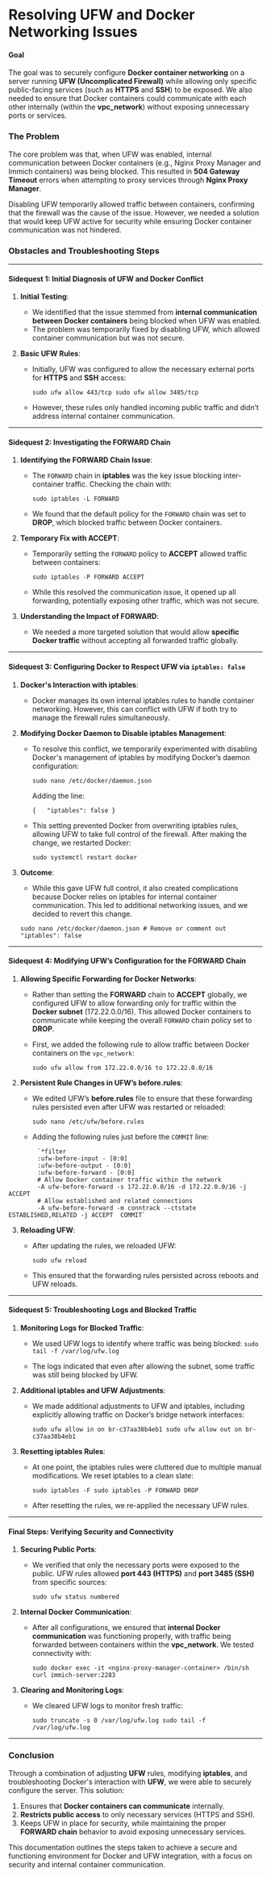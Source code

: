 
# Resolving UFW and Docker Networking Issues

#### **Goal**

The goal was to securely configure **Docker container networking** on a server running **UFW (Uncomplicated Firewall)** while allowing only specific public-facing services (such as **HTTPS** and **SSH**) to be exposed. We also needed to ensure that Docker containers could communicate with each other internally (within the **vpc_network**) without exposing unnecessary ports or services.

### **The Problem**

The core problem was that, when UFW was enabled, internal communication between Docker containers (e.g., Nginx Proxy Manager and Immich containers) was being blocked. This resulted in **504 Gateway Timeout** errors when attempting to proxy services through **Nginx Proxy Manager**.

Disabling UFW temporarily allowed traffic between containers, confirming that the firewall was the cause of the issue. However, we needed a solution that would keep UFW active for security while ensuring Docker container communication was not hindered.

### **Obstacles and Troubleshooting Steps**

---

#### **Sidequest 1: Initial Diagnosis of UFW and Docker Conflict**

1. **Initial Testing**:
    
    - We identified that the issue stemmed from **internal communication between Docker containers** being blocked when UFW was enabled.
    - The problem was temporarily fixed by disabling UFW, which allowed container communication but was not secure.
2. **Basic UFW Rules**:
    
    - Initially, UFW was configured to allow the necessary external ports for **HTTPS** and **SSH** access:
        
        `sudo ufw allow 443/tcp sudo ufw allow 3485/tcp`
        
    - However, these rules only handled incoming public traffic and didn’t address internal container communication.
        

---

#### **Sidequest 2: Investigating the FORWARD Chain**

1. **Identifying the FORWARD Chain Issue**:
    
    - The `FORWARD` chain in **iptables** was the key issue blocking inter-container traffic. Checking the chain with:
        
        `sudo iptables -L FORWARD`
        
    - We found that the default policy for the `FORWARD` chain was set to **DROP**, which blocked traffic between Docker containers.
        
2. **Temporary Fix with ACCEPT**:
    
    - Temporarily setting the `FORWARD` policy to **ACCEPT** allowed traffic between containers:
        
        
        `sudo iptables -P FORWARD ACCEPT`
        
    - While this resolved the communication issue, it opened up all forwarding, potentially exposing other traffic, which was not secure.
        
3. **Understanding the Impact of FORWARD**:
    
    - We needed a more targeted solution that would allow **specific Docker traffic** without accepting all forwarded traffic globally.

---

#### **Sidequest 3: Configuring Docker to Respect UFW via `iptables: false`**

1. **Docker's Interaction with iptables**:
    
    - Docker manages its own internal iptables rules to handle container networking. However, this can conflict with UFW if both try to manage the firewall rules simultaneously.
2. **Modifying Docker Daemon to Disable iptables Management**:
    
    - To resolve this conflict, we temporarily experimented with disabling Docker's management of iptables by modifying Docker’s daemon configuration:
        
        
        `sudo nano /etc/docker/daemon.json`
        
        Adding the line:

        
        `{   "iptables": false }`
        
    - This setting prevented Docker from overwriting iptables rules, allowing UFW to take full control of the firewall. After making the change, we restarted Docker:
        
        `sudo systemctl restart docker`
        
3. **Outcome**:
    
    - While this gave UFW full control, it also created complications because Docker relies on iptables for internal container communication. This led to additional networking issues, and we decided to revert this change.

    
    `sudo nano /etc/docker/daemon.json # Remove or comment out "iptables": false`
    

---

#### **Sidequest 4: Modifying UFW’s Configuration for the FORWARD Chain**

1. **Allowing Specific Forwarding for Docker Networks**:
    
    - Rather than setting the **FORWARD** chain to **ACCEPT** globally, we configured UFW to allow forwarding only for traffic within the **Docker subnet** (172.22.0.0/16). This allowed Docker containers to communicate while keeping the overall `FORWARD` chain policy set to **DROP**.
        
    - First, we added the following rule to allow traffic between Docker containers on the `vpc_network`:
        
        `sudo ufw allow from 172.22.0.0/16 to 172.22.0.0/16`
        
2. **Persistent Rule Changes in UFW’s before.rules**:
    
    - We edited UFW’s **before.rules** file to ensure that these forwarding rules persisted even after UFW was restarted or reloaded:
        
        `sudo nano /etc/ufw/before.rules`
        
    - Adding the following rules just before the `COMMIT` line:
        
        
```
        `*filter 
        :ufw-before-input - [0:0] 
        :ufw-before-output - [0:0] 
        :ufw-before-forward - [0:0]  
        # Allow Docker container traffic within the network 
        -A ufw-before-forward -s 172.22.0.0/16 -d 172.22.0.0/16 -j ACCEPT  
        # Allow established and related connections 
        -A ufw-before-forward -m conntrack --ctstate ESTABLISHED,RELATED -j ACCEPT  COMMIT`
```
        
3. **Reloading UFW**:
    
    - After updating the rules, we reloaded UFW:
        
        `sudo ufw reload`
        
    - This ensured that the forwarding rules persisted across reboots and UFW reloads.
        

---

#### **Sidequest 5: Troubleshooting Logs and Blocked Traffic**

1. **Monitoring Logs for Blocked Traffic**:
    
    - We used UFW logs to identify where traffic was being blocked:
        `sudo tail -f /var/log/ufw.log`
        
    - The logs indicated that even after allowing the subnet, some traffic was still being blocked by UFW.
        
2. **Additional iptables and UFW Adjustments**:
    
    - We made additional adjustments to UFW and iptables, including explicitly allowing traffic on Docker’s bridge network interfaces:
        
        `sudo ufw allow in on br-c37aa38b4eb1 sudo ufw allow out on br-c37aa38b4eb1`
        
3. **Resetting iptables Rules**:
    
    - At one point, the iptables rules were cluttered due to multiple manual modifications. We reset iptables to a clean slate:
        
        `sudo iptables -F sudo iptables -P FORWARD DROP`
        
    - After resetting the rules, we re-applied the necessary UFW rules.
        

---

#### **Final Steps: Verifying Security and Connectivity**

1. **Securing Public Ports**:
    
    - We verified that only the necessary ports were exposed to the public. UFW rules allowed **port 443 (HTTPS)** and **port 3485 (SSH)** from specific sources:
        
        `sudo ufw status numbered`
        
2. **Internal Docker Communication**:
    
    - After all configurations, we ensured that **internal Docker communication** was functioning properly, with traffic being forwarded between containers within the **vpc_network**. We tested connectivity with:
        
        `sudo docker exec -it <nginx-proxy-manager-container> /bin/sh curl immich-server:2283`
        
3. **Clearing and Monitoring Logs**:
    
    - We cleared UFW logs to monitor fresh traffic:
        
        `sudo truncate -s 0 /var/log/ufw.log sudo tail -f /var/log/ufw.log`
        

---

### **Conclusion**

Through a combination of adjusting **UFW** rules, modifying **iptables**, and troubleshooting Docker's interaction with **UFW**, we were able to securely configure the server. This solution:

1. Ensures that **Docker containers can communicate** internally.
2. **Restricts public access** to only necessary services (HTTPS and SSH).
3. Keeps UFW in place for security, while maintaining the proper **FORWARD chain** behavior to avoid exposing unnecessary services.

This documentation outlines the steps taken to achieve a secure and functioning environment for Docker and UFW integration, with a focus on security and internal container communication.
